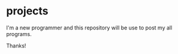# projects

I'm a new programmer and this repository will be use to post my all programs.


Thanks!
